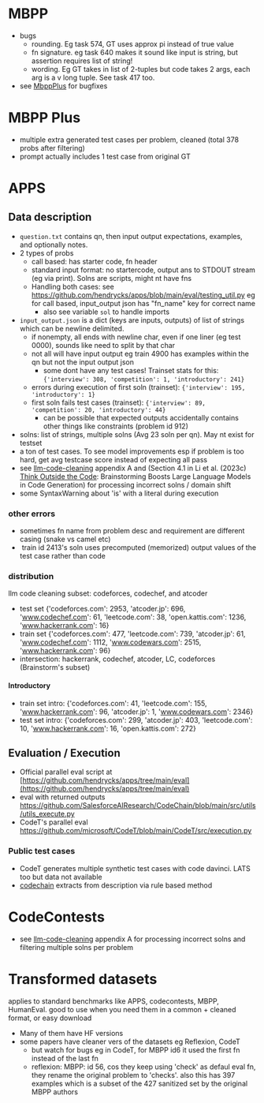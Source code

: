 
# MBPP
- bugs
	- rounding. Eg task 574, GT uses approx pi instead of true value
	- fn signature. eg task 640 makes it sound like input is string, but assertion requires list of string!
	-  wording. Eg GT takes in list of 2-tuples but code takes 2 args, each arg is a v long tuple. See task 417 too.
- see [MbppPlus](https://github.com/evalplus/evalplus/tree/mbpp/groundtruth/mbpp#check-implementation) for bugfixes

# MBPP Plus
- multiple extra generated test cases per problem, cleaned (total 378 probs after filtering)
- prompt actually includes 1 test case from original GT

# APPS
## Data description
- `question.txt` contains qn, then input output expectations, examples, and optionally notes.
- 2 types of probs
	- call based: has starter code, fn header
	- standard input format: no startercode, output ans to STDOUT stream (eg via print). Solns are scripts, might nt have fns
	- Handling both cases: see https://github.com/hendrycks/apps/blob/main/eval/testing_util.py  eg for call based, input_output json has "fn_name" key for correct name
		- also see variable `sol` to handle imports
- `input_output.json` is a dict (keys are inputs, outputs) of list of strings which can be newline delimited. 
	- if nonempty, all ends with newline char, even if one liner (eg test 0000), sounds like need to split by that char
	- not all will have input output eg train 4900 has examples within the qn but not the input output json
		- some dont have any test cases! Trainset stats for this: `{'interview': 308, 'competition': 1, 'introductory': 241}`
	- errors during execution of first soln (trainset): `{'interview': 195, 'introductory': 1}`
	- first soln fails test cases (trainset): `{'interview': 89, 'competition': 20, 'introductory': 44}`
		- can be possible that expected outputs accidentally contains other things like constraints (problem id 912)
- solns: list of strings, multiple solns (Avg 23 soln per qn). May nt exist for testset
- a ton of test cases.  To see model improvements esp if problem is too hard, get avg testcase score instead of expecting all pass
- see [llm-code-cleaning](papers/llm-code-cleaning.md) appendix A and (Section 4.1 in Li et al. (2023c) [Think Outside the Code](https://arxiv.org/pdf/2305.10679): Brainstorming Boosts Large Language Models in Code Generation) for processing incorrect solns / domain shift
- some SyntaxWarning about 'is' with a literal during execution

### other errors
- sometimes fn name from problem desc and requirement are different casing (snake vs camel etc)
-  train id 2413's soln uses precomputed (memorized) output values of the test case rather than code
### distribution
llm code cleaning subset: codeforces, codechef, and atcoder  
- test set {'codeforces.com': 2953, 'atcoder.jp': 696, 'www.codechef.com': 61, 'leetcode.com': 38, 'open.kattis.com': 1236, 'www.hackerrank.com': 16}  
- train set {'codeforces.com': 477, 'leetcode.com': 739, 'atcoder.jp': 61, 'www.codechef.com': 1112, 'www.codewars.com': 2515, 'www.hackerrank.com': 96}
- intersection: hackerrank, codechef, atcoder, LC, codeforces (Brainstorm's subset)
#### Introductory
- train set intro: {'codeforces.com': 41, 'leetcode.com': 155, 'www.hackerrank.com': 96, 'atcoder.jp': 1, 'www.codewars.com': 2346}  
- test set intro: {'codeforces.com': 299, 'atcoder.jp': 403, 'leetcode.com': 10, 'www.hackerrank.com': 16, 'open.kattis.com': 272}


## Evaluation / Execution
- Official parallel eval script at [https://github.com/hendrycks/apps/tree/main/eval](https://github.com/hendrycks/apps/tree/main/eval)
- eval with returned outputs https://github.com/SalesforceAIResearch/CodeChain/blob/main/src/utils/utils_execute.py
- CodeT's parallel eval https://github.com/microsoft/CodeT/blob/main/CodeT/src/execution.py
### Public test cases
- CodeT generates multiple synthetic test cases with code davinci. LATS too but data not available
- [codechain](papers/codechain.md) extracts from description via rule based method

# CodeContests
- see [llm-code-cleaning](papers/llm-code-cleaning.md) appendix A  for processing incorrect solns and filtering multiple solns per problem
# Transformed datasets
applies to standard benchmarks like APPS, codecontests, MBPP, HumanEval. good to use when you need them in a common + cleaned format, or easy download
- Many of them have HF versions
- some papers have cleaner vers of the datasets eg Reflexion, CodeT
	- but watch for bugs eg in CodeT, for MBPP id6 it used the first fn instead of the last fn
	- reflexion: MBPP: id 56, cos they keep using 'check' as defaul eval fn, they rename the original problem to 'checks'. also this has 397 examples which is a subset of the 427 sanitized set by the original MBPP authors